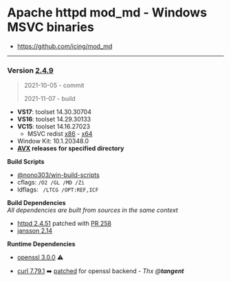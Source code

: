 # Apache httpd mod_md - Windows MSVC binaries #
- https://github.com/icing/mod_md

----
### Version [2.4.9](https://github.com/icing/mod_md/tree/v2.4.9) 
> 2021-10-05 - commit
>
> 2021-11-07 - build

- **VS17**: toolset 14.30.30704
- **VS16**: toolset 14.29.30133
- **VC15**: toolset 14.16.27023
  - MSVC redist  [x86](https://aka.ms/vs/16/release/vc_redist.x86.exe) - [x64](https://aka.ms/vs/16/release/vc_redist.x64.exe)
- Window Kit: 10.1.20348.0
- **[AVX](https://msdn.microsoft.com/fr-fr/library/jj620901.aspx) releases** __for specified directory__

**Build Scripts** 

- [@nono303/win-build-scripts](https://github.com/nono303/win-build-scripts)
- cflags: `/O2 /GL /MD /Zi`
- ldflags: ` /LTCG /OPT:REF,ICF`

**Build Dependencies**  
*All dependencies are built from sources in the same context*

 - [httpd 2.4.51](https://github.com/apache/httpd/tree/2.4.51) patched with [PR 258](https://github.com/apache/httpd/pull/258)
 - [jansson 2.14](https://github.com/akheron/jansson/tree/v2.14)

**Runtime Dependencies**

- [openssl 3.0.0](https://github.com/openssl/openssl/tree/openssl-3.0.0) :warning: 

- [curl 7.79.1](https://github.com/curl/curl/tree/curl-7_79_1) :arrow_right: [patched](https://www.apachelounge.com/viewtopic.php?t=8627) for openssl backend - *Thx @**tangent***


